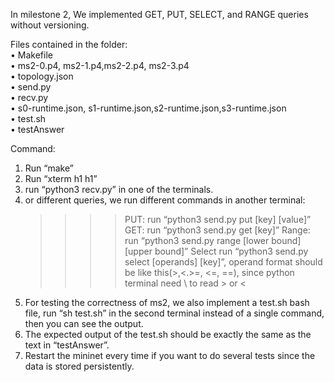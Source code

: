 In milestone 2, We implemented GET, PUT, SELECT, and RANGE queries without versioning.

Files contained in the folder:  
• Makefile  
• ms2-0.p4, ms2-1.p4,ms2-2.p4, ms2-3.p4  
• topology.json  
• send.py  
• recv.py  
• s0-runtime.json, s1-runtime.json,s2-runtime.json,s3-runtime.json  
• test.sh  
• testAnswer

Command:

1. Run “make”
2. Run “xterm h1 h1”
3. run “python3 recv.py” in one of the terminals.
4. or different queries, we run different commands in another terminal:
   > > > > PUT: run “python3 send.py put [key] [value]”
   > > > > GET: run “python3 send.py get [key]”
   > > > > Range: run “python3 send.py range [lower bound] [upper bound]”
   > > > > Select run “python3 send.py select [operands] [key]”, operand format should be like this(\>,\<.\>=, \<=, ==), since python terminal need \ to read > or <
5. For testing the correctness of ms2, we also implement a test.sh bash file, run “sh test.sh” in the second terminal instead of a single command, then you can see the output.
6. The expected output of the test.sh should be exactly the same as the text in “testAnswer”.
7. Restart the mininet every time if you want to do several tests since the data is stored persistently.
